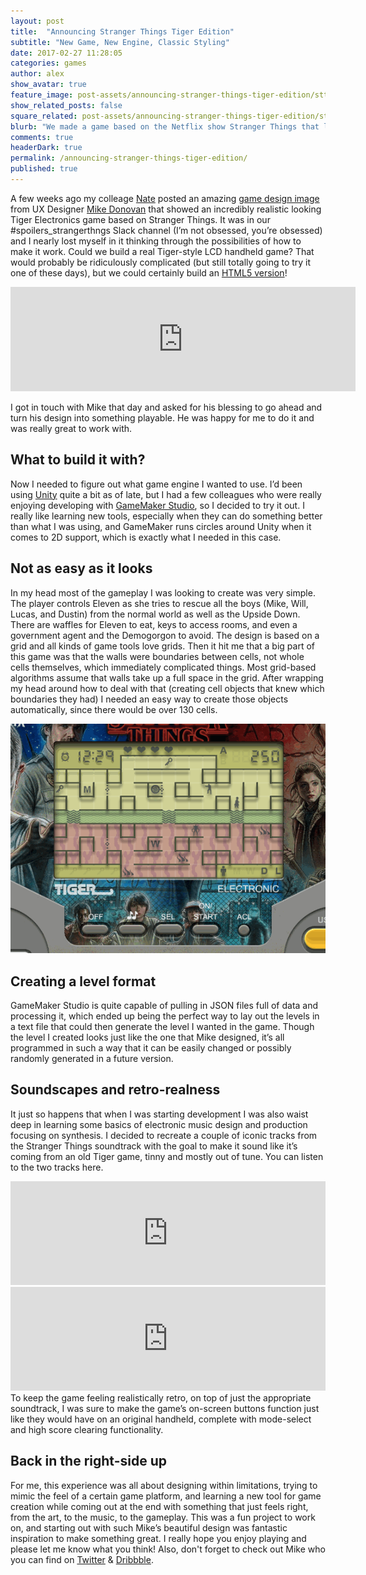 ```yaml
---
layout: post
title:  "Announcing Stranger Things Tiger Edition"
subtitle: "New Game, New Engine, Classic Styling"
date: 2017-02-27 11:28:05
categories: games
author: alex
show_avatar: true
feature_image: post-assets/announcing-stranger-things-tiger-edition/sttx_large
show_related_posts: false
square_related: post-assets/announcing-stranger-things-tiger-edition/sttx_small
blurb: "We made a game based on the Netflix show Stranger Things that looks just like an old Tiger Electronics game."
comments: true
headerDark: true
permalink: /announcing-stranger-things-tiger-edition/
published: true
---
```


A few weeks ago my colleage [Nate](http://www.curiositymotive.com/author/nate/) posted an amazing [game design image](http://mikedonovandesign.com/stranger-things-handheld-game/) from UX Designer [Mike Donovan](http://mikedonovandesign.com) that showed an incredibly realistic looking Tiger Electronics game based on Stranger Things. It was in our #spoilers_strangerthngs Slack channel (I’m not obsessed, you’re obsessed) and I nearly lost myself in it thinking through the possibilities of how to make it work. Could we build a real Tiger-style LCD handheld game? That would probably be ridiculously complicated (but still totally going to try it one of these days), but we could certainly build an [HTML5 version](https://curiositymotive.itch.io/stranger-things-tiger-edition)!


<iframe frameborder="0" src="https://itch.io/embed/121912?linkback=true&amp;link_color=da1c5c" width="552" height="167"></iframe>
<br />


I got in touch with Mike that day and asked for his blessing to go ahead and turn his design into something playable. He was happy for me to do it and was really great to work with.

## What to build it with?

Now I needed to figure out what game engine I wanted to use. I’d been using [Unity](https://unity3d.com/) quite a bit as of late, but I had a few colleagues who were really enjoying developing with [GameMaker Studio](http://www.yoyogames.com/gamemaker), so I decided to try it out. I really like learning new tools, especially when they can do something better than what I was using, and GameMaker runs circles around Unity when it comes to 2D support, which is exactly what I needed in this case.

## Not as easy as it looks
In my head most of the gameplay I was looking to create was very simple. The player controls Eleven as she tries to rescue all the boys (Mike, Will, Lucas, and Dustin) from the normal world as well as the Upside Down. There are waffles for Eleven to eat, keys to access rooms, and even a government agent and the Demogorgon to avoid. The design is based on a grid and all kinds of game tools love grids. Then it hit me that a big part of this game was that the walls were boundaries between cells, not whole cells themselves, which immediately complicated things. Most grid-based algorithms assume that walls take up a full space in the grid. After wrapping my head around how to deal with that (creating cell objects that knew which boundaries they had) I needed an easy way to create those objects automatically, since there would be over 130 cells.

<img class="" title="Stranger Things Tiger Edition" src="/img/post-assets/announcing-stranger-things-tiger-edition/sttx.gif" alt="">

## Creating a level format

GameMaker Studio is quite capable of pulling in JSON files full of data and processing it, which ended up being the perfect way to lay out the levels in a text file that could then generate the level I wanted in the game. Though the level I created looks just like the one that Mike designed, it’s all programmed in such a way that it can be easily changed or possibly randomly generated in a future version.


## Soundscapes and retro-realness

It just so happens that when I was starting development I was also waist deep in learning some basics of electronic music design and production focusing on synthesis. I decided to recreate a couple of iconic tracks from the Stranger Things soundtrack with the goal to make it sound like it’s coming from an old Tiger game, tinny and mostly out of tune. You can listen to the two tracks here.

<iframe width="100%" height="166" scrolling="no" frameborder="no" src="https://w.soundcloud.com/player/?url=https%3A//api.soundcloud.com/tracks/309231528&amp;color=ff5500&amp;auto_play=false&amp;hide_related=false&amp;show_comments=true&amp;show_user=true&amp;show_reposts=false"></iframe>

<iframe width="100%" height="166" scrolling="no" frameborder="no" src="https://w.soundcloud.com/player/?url=https%3A//api.soundcloud.com/tracks/309232376&amp;color=ff5500&amp;auto_play=false&amp;hide_related=false&amp;show_comments=true&amp;show_user=true&amp;show_reposts=false"></iframe>
<br />
To keep the game feeling realistically retro, on top of just the appropriate soundtrack, I was sure to make the game’s on-screen buttons function just like they would have on an original handheld, complete with mode-select and high score clearing functionality.

## Back in the right-side up

For me, this experience was all about designing within limitations, trying to mimic the feel of a certain game platform, and learning a new tool for game creation while coming out at the end with something that just feels right, from the art, to the music, to the gameplay. This was a fun project to work on, and starting out with such Mike’s beautiful design was fantastic inspiration to make something great. I really hope you enjoy playing and please let me know what you think! Also, don't forget to check out Mike who you can find on <a href="https://twitter.com/mikelikebike">Twitter</a> & <a href="https://dribbble.com/mikedonovan">Dribbble</a>.
